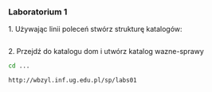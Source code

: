### Laboratorium 1

1\. Używając linii poleceń stwórz strukturę katalogów:

```sh

```

2\. Przejdź do katalogu dom i utwórz katalog wazne-sprawy

```sh
cd ...
```

```url
http://wbzyl.inf.ug.edu.pl/sp/labs01
```
